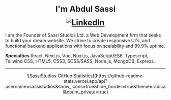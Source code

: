 <h1 align="center" style="font-weight: bold; font-size: 25px;">I'm Abdul Sassi
<a href="https://www.linkedin.com/in/asassi/" style="display: flex; justify-content: center; margin: 0.5em 0;"><img src="https://img.shields.io/badge/LinkedIn--_.svg?style=social&logo=linkedin" alt="LinkedIn"></a></h1>

I am the Founder of Sassi Studios Ltd. a Web Development firm that seeks to build your dream website. We strive to create responsive UI's, and functional backend applications with focus on scalability and 99.9% uptime.

**Specialties** React, Next.js, Vue, Nuxt.js, JavaScript/ES6, Typescript, Tailwind CSS, HTML5, CSS3, SCSS/SASS, Node.js, MongoDB, Express.
<br/>

---

<div align="center">
![SassiStudios GitHub Statistics](https://github-readme-stats.vercel.app/api?username=sassistudios&show_icons=true&hide_border=true&theme=radical&count_private=true)
</div>
